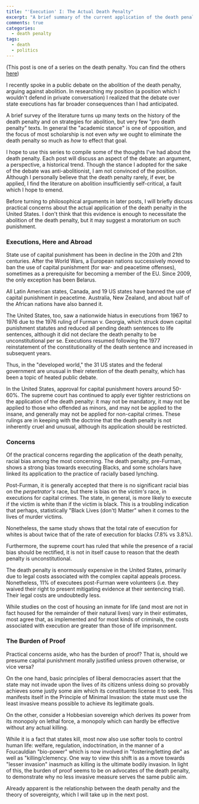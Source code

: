 ```yaml
---
title: "'Execution' I: The Actual Death Penalty"
excerpt: "A brief summary of the current application of the death penalty the burden of proof"
comments: true
categories: 
  - death penalty
tags:
  - death
  - politics
---
```


(This post is one of a series on the death penalty. You can find the others [here](/categories/#death-penalty))

I recently spoke in a public debate on the abolition of the death penalty, arguing against abolition. In researching my position (a position which I wouldn't defend in private conversation) I realized that the debate over state executions has far broader consequences than I had anticipated.

A brief survey of the literature turns up many texts on the history of the death penalty and on strategies for abolition, but very few "pro death penalty" texts. In general the "academic stance" is one of opposition, and the focus of most scholarship is not even _why_ we ought to eliminate the death penalty so much as _how_ to effect that goal.

I hope to use this series to compile some of the thoughts I've had about the death penalty. Each post will discuss an aspect of the debate: an argument, a perspective, a historical trend. Though the stance I adopted for the sake of the debate was anti-abolitionist, I am not convinced of the position. Although I personally believe that the death penalty rarely, if ever, be applied, I find the literature on abolition insufficiently self-critical, a fault which I hope to emend.

Before turning to philosophical arguments in later posts, I will briefly discuss practical concerns about the actual application of the death penalty in the United States. I don't think that this evidence is enough to necessitate the abolition of the death penalty, but it may suggest a moratorium on such punishment.

### Executions, Here and Abroad

State use of capital punishment has been in decline in the 20th and 21th centuries. After the World Wars, a European nations successively moved to ban the use of capital punishment (for war- and peacetime offenses), sometimes as a prerequisite for becoming a member of the EU. Since 2009, the only exception has been Belarus.

All Latin American states, Canada, and 19 US states have banned the use of capital punishment in peacetime. Australia, New Zealand, and about half of the African nations have also banned it.

The United States, too, saw a nationwide hiatus in executions from 1967 to 1976 due to the 1976 ruling of Furman v. Georgia, which struck down capital punishment statutes and reduced all pending death sentences to life sentences, although it did not declare the death penalty to be unconstitutional per se. Executions resumed following the 1977 reinstatement of the constitutionality of the death sentence and increased in subsequent years. 

Thus, in the "developed world," the 31 US states and the federal government are unusual in their retention of the death penalty, which has been a topic of heated public debate.

In the United States, approval for capital punishment hovers around 50-60%. The supreme court has continued to apply ever tighter restrictions on the application of the death penalty: it may not be mandatory, it may not be applied to those who offended as minors, and may not be applied to the insane, and generally may not be applied for non-capital crimes. These rulings are in keeping with the doctrine that the death penalty is not inherently cruel and unusual, although its application should be restricted.

### Concerns

Of the practical concerns regarding the application of the death penalty, racial bias among the most concerning. The death penalty, pre-Furman, shows a strong bias towards executing Blacks, and some scholars have linked its application to the practice of racially based lynching.

Post-Furman, it is generally accepted that there is no significant racial bias on the _perpetrator's_ race, but there is bias on the _victim's_ race, in executions for capital crimes. The state, in general, is more likely to execute if the victim is white than if the victim is black. This is a troubling indication that perhaps, statistically "Black Lives (don't) Matter" when it comes to the lives of murder victims.

Nonetheless, the same study shows that the total rate of execution for whites is about twice that of the rate of execution for blacks (7.8% vs 3.8%).

Furthermore, the supreme court has ruled that while the presence of a racial bias should be rectified, it is not in itself cause to reason that the death penalty is unconstitutional.

The death penalty is enormously expensive in the United States, primarily due to legal costs associated with the complex capital appeals process. Nonetheless, 11% of executees post-Furman were volunteers (i.e. they waived their right to present mitigating evidence at their sentencing trial). Their legal costs are undoubtedly less.

While studies on the cost of housing an inmate for life (and most are not in fact housed for the remainder of their natural lives) vary in their estimates, most agree that, as implemented and for most kinds of criminals, the costs associated with execution are greater than those of life imprisonment.

### The Burden of Proof

Practical concerns aside, who has the burden of proof? That is, should we presume capital punishment morally justified unless proven otherwise, or vice versa?

On the one hand, basic principles of liberal democracies assert that the state may not invade upon the lives of its citizens unless doing so provably achieves some justly some aim which its constituents license it to seek. This manifests itself in the Principle of Minimal Invasion: the state must use the least invasive means possible to achieve its legitimate goals.

On the other, consider a Hobbesian sovereign which derives its power from its monopoly on lethal force, a monopoly which can hardly be effective without any actual killing.

While it is a fact that states kill, most now also use softer tools to control human life: welfare, regulation, indoctrination, in the manner of a Foucauldian "bio-power" which is now involved in "fostering/letting die" as well as "killing/clemency. One way to view this shift is as a move towards "lesser invasion" inasmuch as killing is the ultimate bodily invasion. In light of this, the burden of proof seems to be on advocates of the death penalty, to demonstrate why no less invasive measure serves the same public aim.

Already apparent is the relationship between the death penalty and the theory of sovereignty, which I will take up in the next post.

